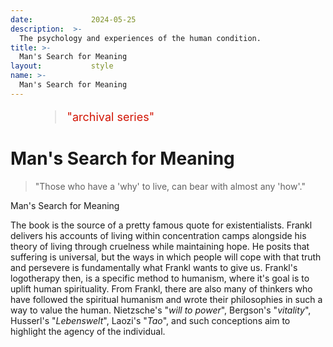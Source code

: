 ```yaml
---
date:             2024-05-25
description:  >-
  The psychology and experiences of the human condition.
title: >-
  Man's Search for Meaning
layout:           style
name: >-
  Man's Search for Meaning
---
```


<figure class="container-lg" style="padding: 0;">
    <blockquote class="blockquote" style="font-size: 18px; color: red;">
    <p style="color: #D21404;">"archival series"</p>
    </blockquote>
</figure>

# Man's Search for Meaning

> "Those who have a 'why' to live, can bear with almost any 'how'."
<figcaption class="blockquote-footer">Man's Search for Meaning</figcaption>

The book is the source of a pretty famous quote for existentialists. Frankl delivers his accounts of living within concentration camps alongside his theory of living through cruelness while maintaining hope. He posits that suffering is universal, but the ways in which people will cope with that truth and persevere is fundamentally what Frankl wants to give us. Frankl's logotherapy then, is a specific method to humanism, where it's goal is to uplift human spirituality. From Frankl, there are also many of thinkers who have followed the spiritual humanism and wrote their philosophies in such a way to value the human. Nietzsche's "*will to power*", Bergson's "*vitality*", Husserl's "*Lebenswelt*", Laozi's "*Tao*", and such conceptions aim to highlight the agency of the individual.

